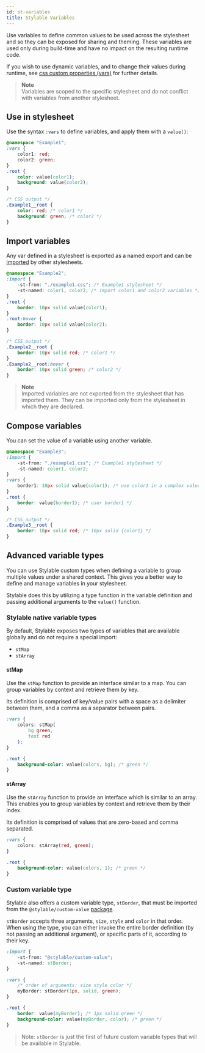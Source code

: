 ```yaml
---
id: st-variables
title: Stylable Variables
---
```


Use variables to define common values to be used across the stylesheet and so they can be exposed for sharing and theming.
These variables are used only during build-time and have no impact on the resulting runtime code.

If you wish to use dynamic variables, and to change their values during runtime, see [css custom properties (vars)](./css-vars.md) for further details.

> **Note**    
> Variables are scoped to the specific stylesheet and do not conflict with variables from another stylesheet.

## Use in stylesheet

Use the syntax `:vars` to define variables, and apply them with a `value()`:

```css
@namespace "Example1";
:vars {
    color1: red;
    color2: green;
}
.root {
    color: value(color1);
    background: value(color2);
}
```

```css
/* CSS output */
.Example1__root {
    color: red; /* color1 */
    background: green; /* color2 */
}
```

## Import variables

Any var defined in a stylesheet is exported as a named export and can be [imported](./imports.md) by other stylesheets.

```css
@namespace "Example2";
:import {
    -st-from: "./example1.css"; /* Example1 stylesheet */
    -st-named: color1, color2; /* import color1 and color2 variables */
}
.root {
    border: 10px solid value(color1);
}
.root:hover {
    border: 10px solid value(color2);
}
```

```css
/* CSS output */
.Example2__root {
    border: 10px solid red; /* color1 */
}
.Example2__root:hover {
    border: 10px solid green; /* color2 */
}
```

> **Note**  
> Imported variables are not exported from the stylesheet that has imported them. They can be imported only from the stylesheet in which they are declared.


## Compose variables

You can set the value of a variable using another variable.

```css
@namespace "Example3";
:import {
    -st-from: "./example1.css"; /* Example1 stylesheet */
    -st-named: color1, color2;
}
:vars {
    border1: 10px solid value(color1); /* use color1 in a complex value */
}
.root {
    border: value(border1); /* user border1 */
}
```

```css
/* CSS output */
.Example3__root {
    border: 10px solid red; /* 10px solid {color1} */
}
```

## Advanced variable types
You can use Stylable custom types when defining a variable to group multiple values under a shared context. This gives you a better way to define and manage variables in your stylesheet. 

Stylable does this by utilizing a type function in the variable definition and passing additional arguments to the `value()` function.

### Stylable native variable types
By default, Stylable exposes two types of variables that are available globally and do not require a special import:
* `stMap`  
* `stArray`

#### stMap
Use the `stMap` function to provide an interface similar to a map. You can group variables by context and retrieve them by key.

Its definition is comprised of key/value pairs with a space as a delimiter between them, and a comma as a separator between pairs.

```css
:vars {
    colors: stMap(
        bg green,
        text red
    );
}

.root {
    background-color: value(colors, bg); /* green */
}
```

#### stArray
Use the `stArray` function to provide an interface which is similar to an array. This enables you to group variables by context and retrieve them by their index. 

Its definition is comprised of values that are zero-based and comma separated.

```css
:vars {
    colors: stArray(red, green);
}

.root {
    background-color: value(colors, 1); /* green */
}
```

### Custom variable type

Stylable also offers a custom variable type, `stBorder`, that must be imported from the `@stylable/custom-value` [package](https://github.com/wix/stylable/tree/master/packages/custom-value).

`stBorder` accepts three arguments, `size`, `style` and `color` in that order. When using the type, you can either invoke the entire border definition (by not passing an additional argument), or specific parts of it, according to their key.

```css
:import {
    -st-from: "@stylable/custom-value";
    -st-named: stBorder;
}

:vars {
    /* order of arguments: size style color */
    myBorder: stBorder(1px, solid, green);
}

.root {
    border: value(myBorder); /* 1px solid green */
    background-color: value(myBorder, color); /* green */
}
```
> Note: `stBorder` is just the first of future custom variable types that will be available in Stylable.